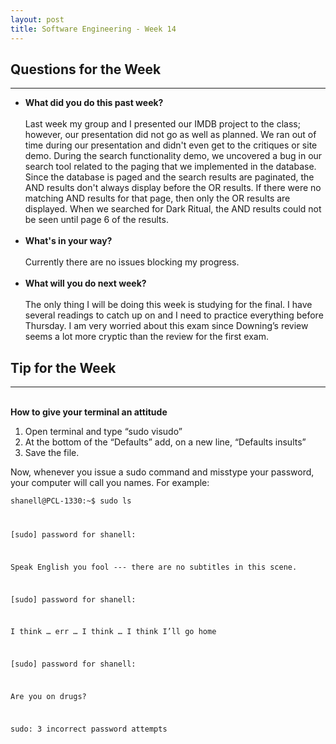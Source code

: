 ```yaml
---
layout: post
title: Software Engineering - Week 14
---
```

<h2>Questions for the Week</h2>
<hr></hr>
<ul><li><b>What did you do this past week?</b></i>
<br><br>
Last week my group and I presented our IMDB project to the class; however, our presentation did not go as well as planned. We ran out of time during our presentation and didn't even get to the critiques or site demo. During the search functionality demo, we uncovered a bug in our search tool related to the paging that we implemented in the database. Since the database is paged and the search results are paginated, the AND results don't always display before the OR results. If there were no matching AND results for that page, then only the OR results are displayed. When we searched for Dark Ritual, the AND results could not be seen until page 6 of the results.<br><br>
<li><b>What's in your way?</b></i>
<br><br> 
Currently there are no issues blocking my progress. 
<br><br>
<li><b>What will you do next week?</b></i>
<br><br>
The only thing I will be doing this week is studying for the final. I have several readings to catch up on and I need to practice everything before Thursday. I am very worried about this exam since Downing’s review seems a lot more cryptic than the review for the first exam.
</ul>
<h2>Tip for the Week</h2>
<hr></hr>
<br>
<b>How to give your terminal an attitude</b>
<br>
<ol>
<li>Open terminal and type “sudo visudo”</li>
<li>At the bottom of the “Defaults” add, on a new line, “Defaults	insults”</li>
<li>Save the file.</li>
</ol>
Now, whenever you issue a sudo command and misstype your password, your computer will call you names.  For example:
<p><code>shanell@PCL-1330:~$ sudo ls</p>
<p>[sudo] password for shanell:</p>
<p>Speak English you fool --- there are no subtitles in this scene.</p>
<p>[sudo] password for shanell:</p>
<p>I think … err … I think … I think I’ll go home</p>
<p>[sudo] password for shanell:</p>
<p>Are you on drugs?</p>
<p>sudo: 3 incorrect password attempts</p></code>

